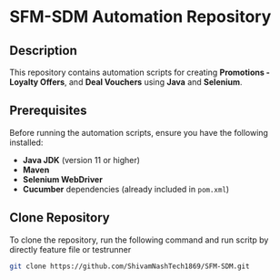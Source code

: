 # SFM-SDM Automation Repository

## Description
This repository contains automation scripts for creating **Promotions -** **Loyalty Offers**, and **Deal Vouchers** using **Java** and **Selenium**.

## Prerequisites

Before running the automation scripts, ensure you have the following installed:

- **Java JDK** (version 11 or higher)
- **Maven**
- **Selenium WebDriver**
- **Cucumber** dependencies (already included in `pom.xml`)

## Clone Repository
To clone the repository, run the following command and run scritp by directly feature file or testrunner

```bash
git clone https://github.com/ShivamNashTech1869/SFM-SDM.git
